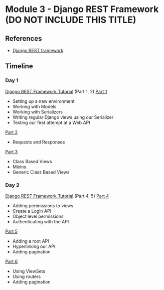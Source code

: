 # Module 3 - Django REST Framework (DO NOT INCLUDE THIS TITLE)

## References

- [Django REST framework](https://www.django-rest-framework.org/)

## Timeline

### Day 1

[Django REST Framework Tutorial](https://www.django-rest-framework.org/tutorial/1-serialization/) (Part 1, 2)
[Part 1](https://www.django-rest-framework.org/tutorial/1-serialization/)

- Setting up a new environment
- Working with Models
- Working with Serializers
- Writing regular Django views using our Serializer
- Testing our first attempt at a Web API

[Part 2](https://www.django-rest-framework.org/tutorial/2-requests-and-responses/)

- Requests and Responses

[Part 3](https://www.django-rest-framework.org/tutorial/3-class-based-views/)

- Class Based Views
- Mixins
- Generic Class Based Views

### Day 2

[Django REST Framework Tutorial](https://www.django-rest-framework.org/tutorial/4-authentication-and-permissions/) (Part 4, 5)
[Part 4](https://www.django-rest-framework.org/tutorial/4-authentication-and-permissions/)

- Adding perimissions to views
- Create a Login API
- Object level permissions
- Authenticating with the API

[Part 5](https://www.django-rest-framework.org/tutorial/5-relationships-and-hyperlinked-apis/)

- Adding a root API
- Hyperlinking our API
- Adding pagination

[Part 6](https://www.django-rest-framework.org/tutorial/6-viewsets-and-routers/)

- Using ViewSets
- Using routers
- Adding pagination
